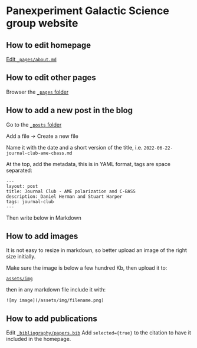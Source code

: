 # Panexperiment Galactic Science group website

## How to edit homepage

[Edit `_pages/about.md`](https://github.com/galsci/galsci.github.io/blob/master/_pages/about.md)

## How to edit other pages

Browser the [`_pages` folder](https://github.com/galsci/galsci.github.io/tree/master/_pages)

## How to add a new post in the blog

Go to the [`_posts` folder](https://github.com/galsci/galsci.github.io/tree/master/_posts)

Add a file -> Create a new file

Name it with the date and a short version of the title, i.e. `2022-06-22-journal-club-ame-cbass.md`

At the top, add the metadata, this is in YAML format, tags are space separated:

```
---
layout: post
title: Journal Club - AME polarization and C-BASS
description: Daniel Herman and Stuart Harper
tags: journal-club
---
```

Then write below in Markdown

## How to add images

It is not easy to resize in markdown, so better upload an image of the right size initially.

Make sure the image is below a few hundred Kb, then upload it to:

[`assets/img`](https://github.com/galsci/galsci.github.io/tree/master/assets/img)

then in any markdown file include it with:

```
![my image](/assets/img/filename.png)
```

## How to add publications

Edit [`_bibliography/papers.bib`](https://github.com/galsci/galsci.github.io/blob/master/_bibliography/papers.bib)
Add `selected={true}` to the citation to have it included in the homepage.
